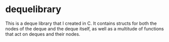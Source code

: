 # dequelibrary
This is a deque library that I created in C. It contains structs for both the nodes of the deque and the deque itself, as well as a multitude of functions that act on deques and their nodes. 
